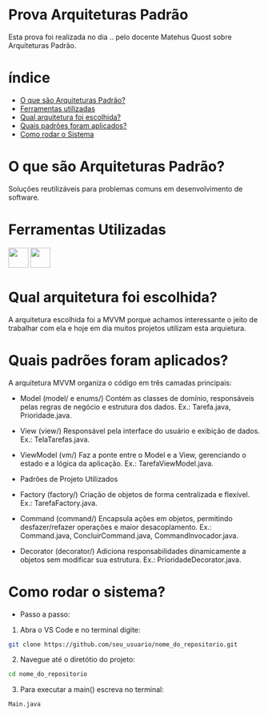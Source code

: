 # Prova Arquiteturas Padrão

Esta prova foi realizada no dia .. pelo docente Matehus Quost sobre Arquiteturas Padrão.

# índice 

- [O que são Arquiteturas Padrão?](#o-que-são-arquiteturas-padrão)
- [Ferramentas utilizadas](#ferramentas-utilizadas)
- [Qual arquitetura foi escolhida?](#qual-arquitetura-foi-escolhida)
- [Quais padrões foram aplicados?](#quais-padrões-foram-aplicados)
- [Como rodar o Sistema](#como-rodar-o-sistema)

# O que são Arquiteturas Padrão?

Soluções reutilizáveis para problemas comuns em desenvolvimento de software.

# Ferramentas Utilizadas

<img src="https://cdn.jsdelivr.net/gh/devicons/devicon/icons/vscode/vscode-original.svg" width="40" />

<img src="https://cdn.jsdelivr.net/gh/devicons/devicon/icons/java/java-original.svg" width="40" />


# Qual arquitetura foi escolhida?

A arquitetura escolhida foi a MVVM porque achamos interessante
o jeito de trabalhar com ela e hoje em dia muitos projetos utilizam esta arquietura. 


# Quais padrões foram aplicados?

A arquitetura MVVM organiza o código em três camadas principais:

- Model (model/ e enums/)
Contém as classes de domínio, responsáveis pelas regras de negócio e estrutura dos dados.
Ex.: Tarefa.java, Prioridade.java.

- View (view/)
Responsável pela interface do usuário e exibição de dados.
Ex.: TelaTarefas.java.

- ViewModel (vm/)
Faz a ponte entre o Model e a View, gerenciando o estado e a lógica da aplicação.
Ex.: TarefaViewModel.java.

- Padrões de Projeto Utilizados

- Factory (factory/)
Criação de objetos de forma centralizada e flexível.
Ex.: TarefaFactory.java.

- Command (command/)
Encapsula ações em objetos, permitindo desfazer/refazer operações e maior desacoplamento.
Ex.: Command.java, ConcluirCommand.java, CommandInvocador.java.

- Decorator (decorator/)
Adiciona responsabilidades dinamicamente a objetos sem modificar sua estrutura.
Ex.: PrioridadeDecorator.java.

# Como rodar o sistema?

- Passo a passo: 

1. Abra o VS Code e no terminal digite: 

```bash
git clone https://github.com/seu_usuario/nome_do_repositorio.git
```

2. Navegue até o diretótio do projeto: 

```bash
cd nome_do_repositorio
```

3. Para executar a main() escreva no terminal:

```bash
Main.java
```



